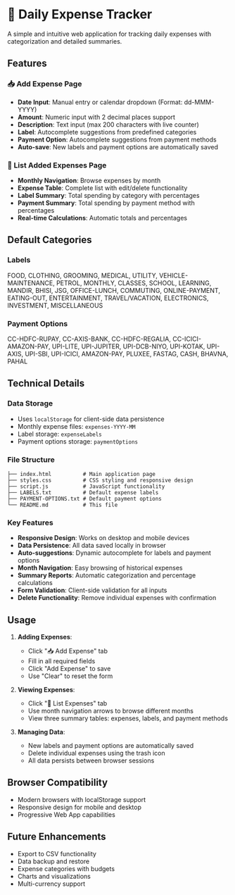 # 🧾 Daily Expense Tracker

A simple and intuitive web application for tracking daily expenses with categorization and detailed summaries.

## Features

### 📥 Add Expense Page
- **Date Input**: Manual entry or calendar dropdown (Format: dd-MMM-YYYY)
- **Amount**: Numeric input with 2 decimal places support
- **Description**: Text input (max 200 characters with live counter)
- **Label**: Autocomplete suggestions from predefined categories
- **Payment Option**: Autocomplete suggestions from payment methods
- **Auto-save**: New labels and payment options are automatically saved

### 📄 List Added Expenses Page
- **Monthly Navigation**: Browse expenses by month
- **Expense Table**: Complete list with edit/delete functionality
- **Label Summary**: Total spending by category with percentages
- **Payment Summary**: Total spending by payment method with percentages
- **Real-time Calculations**: Automatic totals and percentages

## Default Categories

### Labels
FOOD, CLOTHING, GROOMING, MEDICAL, UTILITY, VEHICLE-MAINTENANCE, PETROL, MONTHLY, CLASSES, SCHOOL, LEARNING, MANDIR, BHISI, JSG, OFFICE-LUNCH, COMMUTING, ONLINE-PAYMENT, EATING-OUT, ENTERTAINMENT, TRAVEL/VACATION, ELECTRONICS, INVESTMENT, MISCELLANEOUS

### Payment Options
CC-HDFC-RUPAY, CC-AXIS-BANK, CC-HDFC-REGALIA, CC-ICICI-AMAZON-PAY, UPI-LITE, UPI-JUPITER, UPI-DCB-NIYO, UPI-KOTAK, UPI-AXIS, UPI-SBI, UPI-ICICI, AMAZON-PAY, PLUXEE, FASTAG, CASH, BHAVNA, PAHAL

## Technical Details

### Data Storage
- Uses `localStorage` for client-side data persistence
- Monthly expense files: `expenses-YYYY-MM`
- Label storage: `expenseLabels`
- Payment options storage: `paymentOptions`

### File Structure
```
├── index.html          # Main application page
├── styles.css          # CSS styling and responsive design
├── script.js           # JavaScript functionality
├── LABELS.txt          # Default expense labels
├── PAYMENT-OPTIONS.txt # Default payment options
└── README.md           # This file
```

### Key Features
- **Responsive Design**: Works on desktop and mobile devices
- **Data Persistence**: All data saved locally in browser
- **Auto-suggestions**: Dynamic autocomplete for labels and payment options
- **Month Navigation**: Easy browsing of historical expenses
- **Summary Reports**: Automatic categorization and percentage calculations
- **Form Validation**: Client-side validation for all inputs
- **Delete Functionality**: Remove individual expenses with confirmation

## Usage

1. **Adding Expenses**:
   - Click "📥 Add Expense" tab
   - Fill in all required fields
   - Click "Add Expense" to save
   - Use "Clear" to reset the form

2. **Viewing Expenses**:
   - Click "📄 List Expenses" tab
   - Use month navigation arrows to browse different months
   - View three summary tables: expenses, labels, and payment methods

3. **Managing Data**:
   - New labels and payment options are automatically saved
   - Delete individual expenses using the trash icon
   - All data persists between browser sessions

## Browser Compatibility

- Modern browsers with localStorage support
- Responsive design for mobile and desktop
- Progressive Web App capabilities

## Future Enhancements

- Export to CSV functionality
- Data backup and restore
- Expense categories with budgets
- Charts and visualizations
- Multi-currency support